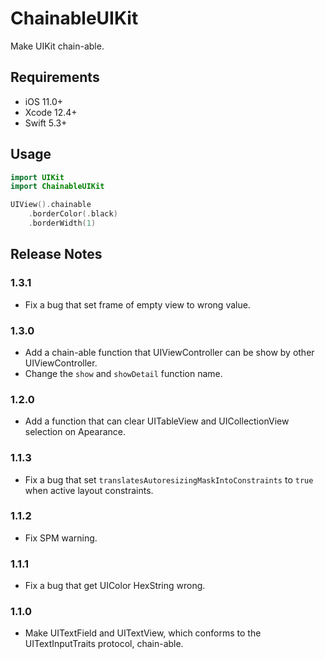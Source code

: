 # ChainableUIKit

Make UIKit chain-able.

## Requirements

- iOS 11.0+
- Xcode 12.4+
- Swift 5.3+

## Usage

```swift
import UIKit
import ChainableUIKit

UIView().chainable
    .borderColor(.black)
    .borderWidth(1)
```

## Release Notes

### 1.3.1

- Fix a bug that set frame of empty view to wrong value.

### 1.3.0

- Add a chain-able function that UIViewController can be show by other UIViewController.
- Change the `show` and `showDetail` function name.

### 1.2.0

- Add a function that can clear UITableView and UICollectionView selection on Apearance.

### 1.1.3

- Fix a bug that set `translatesAutoresizingMaskIntoConstraints` to `true` when active layout constraints.

### 1.1.2

- Fix SPM warning.

### 1.1.1

- Fix a bug that get UIColor HexString wrong.

### 1.1.0

- Make UITextField and UITextView, which conforms to the UITextInputTraits protocol, chain-able.
